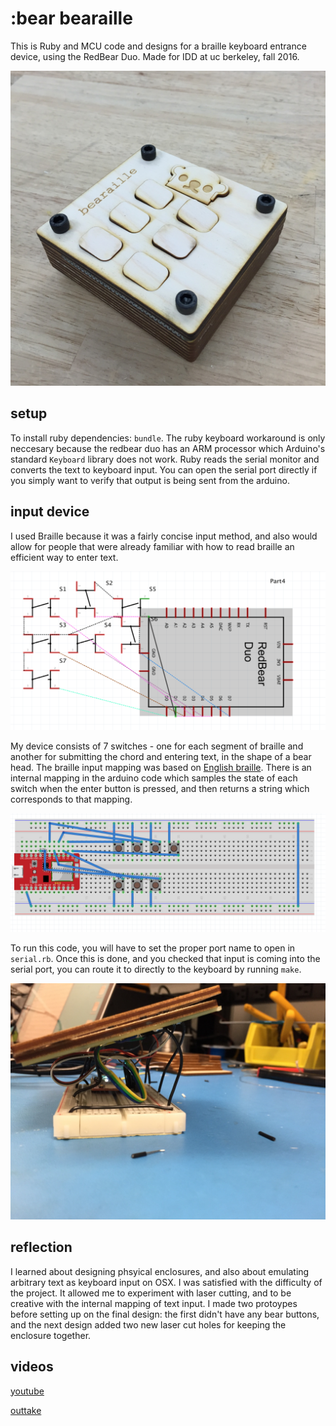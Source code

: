 :bear bearaille
===============

This is Ruby and MCU code and designs for a braille keyboard entrance device,
using the RedBear Duo. Made for IDD at uc berkeley, fall 2016.

![bearaille](/images/finished.jpg)


## setup

To install ruby dependencies: `bundle`. The ruby keyboard workaround is only
neccesary because the redbear duo has an ARM processor which Arduino's standard
`Keyboard` library does not work. Ruby reads the serial monitor and converts
the text to keyboard input. You can open the serial port directly if you simply
want to verify that output is being sent from the arduino.


## input device

I used Braille because it was a fairly concise input method, and also would
allow for people that were already familiar with how to read braille an
efficient way to enter text.

![schematic](/images/schematic.png)

My device consists of 7 switches - one for each segment of braille and another
for submitting the chord and entering text, in the shape of a bear head. The
braille input mapping was based on [English braille][eng]. There is an internal
mapping in the arduino code which samples the state of each switch when the
enter button is pressed, and then returns a string which corresponds to that
mapping.

![wiring](/images/wiring.png)

To run this code, you will have to set the proper port name to open in
`serial.rb`. Once this is done, and you checked that input is coming into the
serial port, you can route it to directly to the keyboard by running `make`.

![under](/images/under-wiring.jpg)

[eng]:https://en.wikipedia.org/wiki/English_Braille


## reflection

I learned about designing phsyical enclosures, and also about emulating
arbitrary text as keyboard input on OSX. I was satisfied with the difficulty of
the project. It allowed me to experiment with laser cutting, and to be creative
with the internal mapping of text input. I made two protoypes before setting up
on the final design: the first didn't have any bear buttons, and the next
design added two new laser cut holes for keeping the enclosure together.


## videos

[youtube]()

[outtake]()

